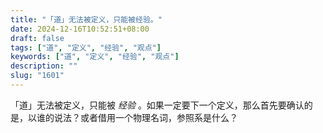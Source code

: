 ```yaml
---
title: "「道」无法被定义，只能被经验。"
date: 2024-12-16T10:52:51+08:00
draft: false
tags: ["道", "定义", "经验", "观点"]
keywords: ["道", "定义", "经验", "观点"]
description: ""
slug: "1601"
---
```


「道」无法被定义，只能被 *经验* 。如果一定要下一个定义，那么首先要确认的是，以谁的说法？或者借用一个物理名词，参照系是什么？